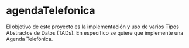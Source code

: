# agendaTelefonica
El objetivo de este proyecto es la implementación y uso de varios Tipos Abstractos de Datos (TADs). En específico se quiere que implemente una Agenda Telefónica.
